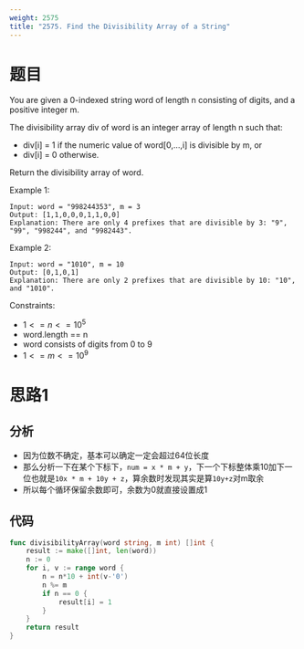 ```yaml
---
weight: 2575
title: "2575. Find the Divisibility Array of a String"
---
```


# 题目

You are given a 0-indexed string word of length n consisting of digits, and a positive integer m.

The divisibility array div of word is an integer array of length n such that:

- div[i] = 1 if the numeric value of word[0,...,i] is divisible by m, or
- div[i] = 0 otherwise.

Return the divisibility array of word.

Example 1:

```
Input: word = "998244353", m = 3
Output: [1,1,0,0,0,1,1,0,0]
Explanation: There are only 4 prefixes that are divisible by 3: "9", "99", "998244", and "9982443".
```

Example 2:

```
Input: word = "1010", m = 10
Output: [0,1,0,1]
Explanation: There are only 2 prefixes that are divisible by 10: "10", and "1010".
```

Constraints:

- $1 <= n <= 10^5$
- word.length == n
- word consists of digits from 0 to 9
- $1 <= m <= 10^9$

# 思路1

## 分析

- 因为位数不确定，基本可以确定一定会超过64位长度
- 那么分析一下在某个下标下，`num = x * m + y`，下一个下标整体乘10加下一位也就是`10x * m + 10y + z`，算余数时发现其实是算`10y+z`对m取余
- 所以每个循环保留余数即可，余数为0就直接设置成1

## 代码

```go
func divisibilityArray(word string, m int) []int {
	result := make([]int, len(word))
	n := 0
	for i, v := range word {
		n = n*10 + int(v-'0')
		n %= m
		if n == 0 {
			result[i] = 1
		}
	}
	return result
}
```
